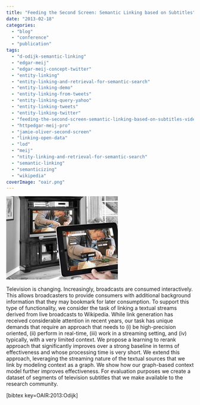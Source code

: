 ```yaml
---
title: "Feeding the Second Screen: Semantic Linking based on Subtitles"
date: "2013-02-18"
categories:
  - "blog"
  - "conference"
  - "publication"
tags:
  - "d-odijk-semantic-linking"
  - "edgar-meij"
  - "edgar-meij-concept-twitter"
  - "entity-linking"
  - "entity-linking-and-retrieval-for-semantic-search"
  - "entity-linking-demo"
  - "entity-linking-from-tweets"
  - "entity-linking-query-yahoo"
  - "entity-linking-tweets"
  - "entity-linking-twitter"
  - "feeding-the-second-screen-semantic-linking-based-on-subtitles-video"
  - "httpedgar-meij-pro"
  - "jamie-oliver-second-screen"
  - "linking-open-data"
  - "lod"
  - "meij"
  - "ntity-linking-and-retrieval-for-semantic-search"
  - "semantic-linking"
  - "semanticizing"
  - "wikipedia"
coverImage: "oair.png"
---
```


_![Second screen: Jamie Oliver](images/second-screen-jamie-300x224.jpg)_

Television is changing. Increasingly, broadcasts are consumed interactively. This allows broadcasters to provide consumers with additional background information that they may bookmark for later consumption. <!--more-->To support this type of functionality, we consider the task of linking a textual streams derived from live broadcasts to Wikipedia. While link generation has received considerable attention in recent years, our task has unique demands that require an approach that needs to (i) be high-precision oriented, (ii) perform in real-time, (iii) work in a streaming setting, and (iv) typically, with a very limited context. We propose a learning to rerank approach that significantly improves over a strong baseline in terms of effectiveness and whose processing time is very short. We extend this approach, leveraging the streaming nature of the textual sources that we link by modeling context as a graph. We show how our graph-based context model further improves effectiveness. For evaluation purposes we create a dataset of segments of television subtitles that we make available to the research community.

\[bibtex key=OAIR:2013:Odijk\]
